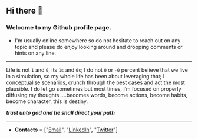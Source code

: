 
## Hi there 👋

### Welcome to my Github profile page. 

- I'm usually online somewhere so do not hesitate to reach out on any topic and please do enjoy looking around and dropping comments or hints on any line.
--- 

Life is not `1` and `0`, its `1s` and `0s`; I do not `0` or `-0` percent believe that we live in a simulation, so my whole life has been about leveraging that; I conceptualise scenarios, crunch through the best cases and act the most plausible. I do let go sometimes but most times, I’m focused on properly diffusing my thoughts. …becomes words, become actions, become habits, become character, this is destiny.

**_trust unto god and he shall direct your path_**

---

- **Contacts** = ["[Email](mailto://enitanchris@gmail.com)", "[LinkedIn](https://www.linkedin.com/in/chrisenitan/)", "[Twitter](https://twitter.com/mushsick)"]



<!-- Here are some ideas to get you started:

- 🔭 I’m currently working on ...
- 🌱 I’m currently learning ...
- 👯 I’m looking to collaborate on ...
- 🤔 I’m looking for help with ...
- 💬 Ask me about ...
- 📫 How to reach me: ...
- 😄 Pronouns: ...
- ⚡ Fun fact: ...
 -->
